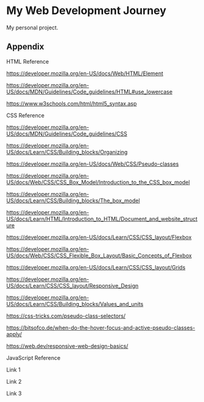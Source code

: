 # My Web Development Journey

My personal project.

## Appendix

HTML Reference  

https://developer.mozilla.org/en-US/docs/Web/HTML/Element

https://developer.mozilla.org/en-US/docs/MDN/Guidelines/Code_guidelines/HTML#use_lowercase

https://www.w3schools.com/html/html5_syntax.asp

CSS Reference

https://developer.mozilla.org/en-US/docs/MDN/Guidelines/Code_guidelines/CSS

https://developer.mozilla.org/en-US/docs/Learn/CSS/Building_blocks/Organizing

https://developer.mozilla.org/en-US/docs/Web/CSS/Pseudo-classes

https://developer.mozilla.org/en-US/docs/Web/CSS/CSS_Box_Model/Introduction_to_the_CSS_box_model

https://developer.mozilla.org/en-US/docs/Learn/CSS/Building_blocks/The_box_model

https://developer.mozilla.org/en-US/docs/Learn/HTML/Introduction_to_HTML/Document_and_website_structure

https://developer.mozilla.org/en-US/docs/Learn/CSS/CSS_layout/Flexbox

https://developer.mozilla.org/en-US/docs/Web/CSS/CSS_Flexible_Box_Layout/Basic_Concepts_of_Flexbox

https://developer.mozilla.org/en-US/docs/Learn/CSS/CSS_layout/Grids

https://developer.mozilla.org/en-US/docs/Learn/CSS/CSS_layout/Responsive_Design

https://developer.mozilla.org/en-US/docs/Learn/CSS/Building_blocks/Values_and_units

https://css-tricks.com/pseudo-class-selectors/

https://bitsofco.de/when-do-the-hover-focus-and-active-pseudo-classes-apply/

https://web.dev/responsive-web-design-basics/

JavaScript Reference

Link 1

Link 2

Link 3